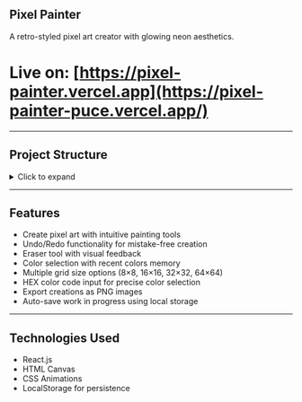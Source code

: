 ## Pixel Painter
 A retro-styled pixel art creator with glowing neon aesthetics.
# **Live on:** [https://pixel-painter.vercel.app](https://pixel-painter-puce.vercel.app/)

---

## Project Structure

<details>
<summary>Click to expand</summary>

```
pixel-painter/
├── public/
│   ├── assets/
│   │   └── buttons/
│   │       ├── color-bucket.png
│   │       ├── eraser.png
│   │       ├── export.png
│   │       ├── redo.png
│   │       ├── reset-grid.png
│   │       └── undo.png
│   └── index.html
├── src/
│   ├── components/
│   │   ├── Pixel.js
│   │   └── PixelGrid.js
│   ├── App.css
│   ├── App.js
│   └── index.js
```

</details>

---

## Features

* Create pixel art with intuitive painting tools
* Undo/Redo functionality for mistake-free creation
* Eraser tool with visual feedback
* Color selection with recent colors memory
* Multiple grid size options (8×8, 16×16, 32×32, 64×64)
* HEX color code input for precise color selection
* Export creations as PNG images
* Auto-save work in progress using local storage

---

## Technologies Used

* React.js
* HTML Canvas
* CSS Animations
* LocalStorage for persistence






